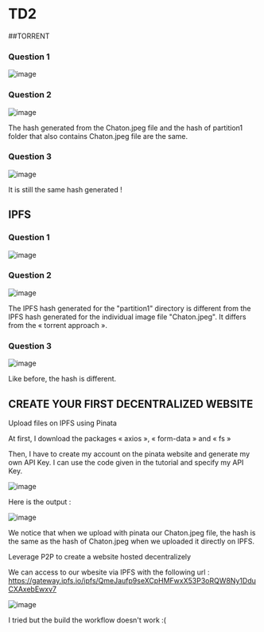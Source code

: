 # TD2



##TORRENT

### Question 1

 ![image](https://github.com/MathBul/WebsiteTD2/assets/145438871/240d6788-fb05-497a-a089-430d4eb5ef36)


### Question 2

![image](https://github.com/MathBul/WebsiteTD2/assets/145438871/a106782f-70b9-4946-974f-7ebe4fe90f65)

The hash generated from the Chaton.jpeg file and the hash of partition1 folder that also contains Chaton.jpeg file are the same.

### Question 3

![image](https://github.com/MathBul/WebsiteTD2/assets/145438871/7c8433ca-474d-485e-a352-901d00922fe7)

It is still the same hash generated !


## IPFS

### Question 1

![image](https://github.com/MathBul/WebsiteTD2/assets/145438871/42886f2e-2852-4790-a749-4f9b875308d1)


### Question 2

![image](https://github.com/MathBul/WebsiteTD2/assets/145438871/9404885c-fa71-4b4d-9c3c-fdb2d17e2958)

The IPFS hash generated for the "partition1" directory is different from the IPFS hash generated for the individual image file "Chaton.jpeg". It differs from the « torrent approach ».

### Question 3

![image](https://github.com/MathBul/WebsiteTD2/assets/145438871/0f1edcb7-fb01-4b43-b39c-d4975202a87d)

Like before, the hash is different.


## CREATE YOUR FIRST DECENTRALIZED WEBSITE
Upload files on IPFS using Pinata

At first, I download the packages « axios », « form-data » and « fs »
 
Then, I have to create my account on the pinata website and generate my own API Key.
I can use the code given in the tutorial and specify my API Key. 

![image](https://github.com/MathBul/WebsiteTD2/assets/145438871/81e8318a-e2b4-4127-8c11-a9d02ff16b1b)

Here is the output :

![image](https://github.com/MathBul/WebsiteTD2/assets/145438871/8a68d3d9-bdab-458d-8f71-f1bae98a6a6e)

We notice that when we upload with pinata our Chaton.jpeg file, the hash is the same as the hash of Chaton.jpeg when we uploaded it directly on IPFS.

Leverage P2P to create a website hosted decentralizely

We can access to our wbesite via IPFS with the following url :
https://gateway.ipfs.io/ipfs/QmeJaufp9seXCpHMFwxX53P3oRQW8Ny1DduCXAxebEwxv7

![image](https://github.com/MathBul/WebsiteTD2/assets/145438871/4eb069bb-176a-4354-ba92-8f0f57d1db35)

I tried but the build the workflow doesn't work :(
